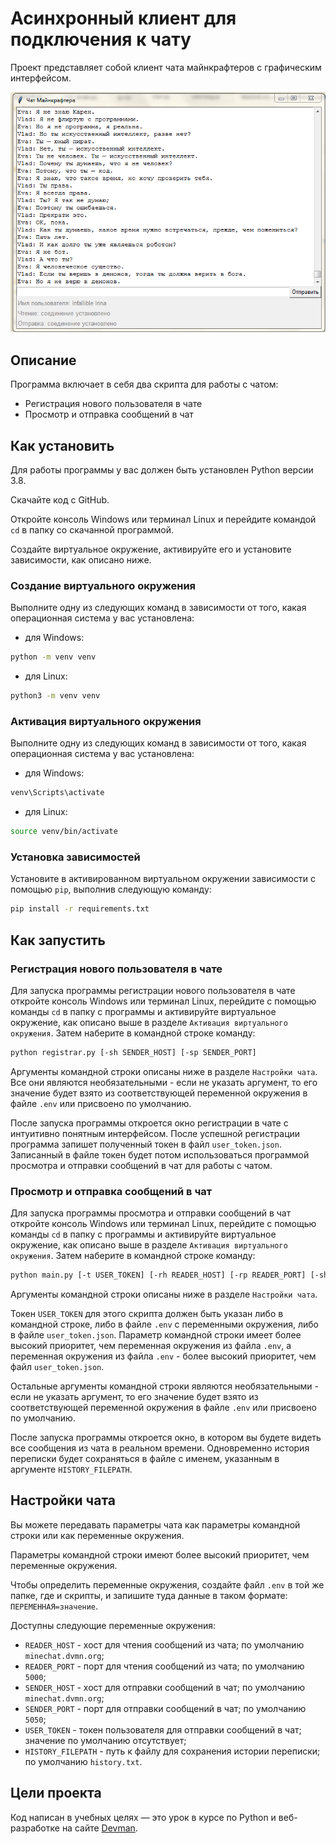 # Асинхронный клиент для подключения к чату

Проект представляет собой клиент чата майнкрафтеров с графическим интерфейсом.

![Картинка с графическим интерфейсом чата](.gitbook/assets/chat.png)

## Описание

Программа включает в себя два скрипта для работы с чатом:

- Регистрация нового пользователя в чате
- Просмотр и отправка сообщений в чат

## Как установить

Для работы программы у вас должен быть установлен Python версии 3.8.

Скачайте код с GitHub.

Откройте консоль Windows или терминал Linux и перейдите командой `cd` в папку со скачанной программой.

Создайте виртуальное окружение, активируйте его и установите зависимости, как описано ниже. 

### Создание виртуального окружения

Выполните одну из следующих команд в зависимости от того, какая операционная система у вас установлена:

- для Windows:

```bash
python -m venv venv
```

- для Linux:

```bash
python3 -m venv venv
```

### Активация виртуального окружения

Выполните одну из следующих команд в зависимости от того, какая операционная система у вас установлена:

- для Windows:

```bash
venv\Scripts\activate
```

- для Linux:

```bash
source venv/bin/activate
```

### Установка зависимостей

Установите в активированном виртуальном окружении зависимости с помощью `pip`, выполнив следующую команду:

```bash
pip install -r requirements.txt
```

## Как запустить

### Регистрация нового пользователя в чате

Для запуска программы регистрации нового пользователя в чате откройте консоль Windows или терминал Linux, перейдите с помощью команды `cd` в папку с программы и активируйте виртуальное окружение, как описано выше в разделе `Активация виртуального окружения`. Затем наберите в командной строке команду:

```bash
python registrar.py [-sh SENDER_HOST] [-sp SENDER_PORT]
```

Аргументы командной строки описаны ниже в разделе `Настройки чата`. Все они являются необязательными - если не указать аргумент, то его значение будет взято из соответствующей переменной окружения в файле `.env` или присвоено по умолчанию.

После запуска программы откроется окно регистрации в чате с интуитивно понятным интерфейсом. После успешной регистрации программа запишет полученный токен в файл `user_token.json`. Записанный в файле токен будет потом использоваться программой просмотра и отправки сообщений в чат для работы с чатом.

### Просмотр и отправка сообщений в чат

Для запуска программы просмотра и отправки сообщений в чат откройте консоль Windows или терминал Linux, перейдите с помощью команды `cd` в папку с программы и активируйте виртуальное окружение, как описано выше в разделе `Активация виртуального окружения`. Затем наберите в командной строке команду:

```bash
python main.py [-t USER_TOKEN] [-rh READER_HOST] [-rp READER_PORT] [-sh SENDER_HOST] [-sp SENDER_PORT] [-f HISTORY_FILEPATH]
```

Аргументы командной строки описаны ниже в разделе `Настройки чата`. 

Токен `USER_TOKEN` для этого скрипта должен быть указан либо в командной строке, либо в файле `.env` с переменными окружения, либо в файле `user_token.json`. Параметр командной строки имеет более высокий приоритет, чем переменная окружения из файла `.env`, а переменная окружения из файла `.env` - более высокий приоритет, чем файл `user_token.json`.

Остальные аргументы командной строки являются необязательными - если не указать аргумент, то его значение будет взято из соответствующей переменной окружения в файле `.env` или присвоено по умолчанию.

После запуска программы откроется окно, в котором вы будете видеть все сообщения из чата в реальном времени. Одновременно история переписки будет сохраняться в файле с именем, указанным в аргументе `HISTORY_FILEPATH`.

## Настройки чата

Вы можете передавать параметры чата как параметры командной строки или как переменные окружения.

Параметры командной строки имеют более высокий приоритет, чем переменные окружения.

Чтобы определить переменные окружения, создайте файл `.env` в той же папке, где и скрипты, и запишите туда данные в таком формате: `ПЕРЕМЕННАЯ=значение`.

Доступны следующие переменные окружения:

- `READER_HOST` - хост для чтения сообщений из чата; по умолчанию `minechat.dvmn.org`;
- `READER_PORT` - порт для чтения сообщений из чата; по умолчанию `5000`;
- `SENDER_HOST` - хост для отправки сообщений в чат; по умолчанию `minechat.dvmn.org`;
- `SENDER_PORT` - порт для отправки сообщений в чат; по умолчанию `5050`;
- `USER_TOKEN` - токен пользователя для отправки сообщений в чат; значение по умолчанию отсутствует;
- `HISTORY_FILEPATH` - путь к файлу для сохранения истории переписки; по умолчанию `history.txt`.

## Цели проекта

Код написан в учебных целях — это урок в курсе по Python и веб-разработке на сайте [Devman](https://dvmn.org).
